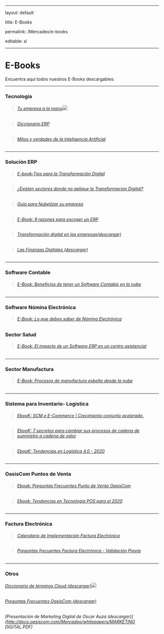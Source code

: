 ﻿---





layout: default





title: E-Books





permalink: /Mercadeo/e-books





editable: si





---











# E-Books





 





Encuentra aquí todos nuestros E-Books descargables:











------------------------------------------------------








### Tecnología

>###### [Tu empresa a la mano](http://docs.oasiscom.com/Mercadeo/e-books/tu-empresa-a-la-mano.pdf)![](http://docs.oasiscom.com/Mercadeo/fichas/Gift_new100gif.gif)

>###### [Diccionario ERP](http://docs.oasiscom.com/Mercadeo/e-books/diccionario-erp.pdf)

>###### [Mitos y verdades de la Inteligencia Artificial](http://docs.oasiscom.com/Mercadeo/e-books/E-BOOK-mitos-verdad-Inteligencia-Artificial.pdf)

---


### Solución ERP


>###### [E-book-Tips para la Transformación Digital](http://docs.oasiscom.com/Mercadeo/e-books/ebook-tips-para-la-transformacion-digital.pdf)



>###### [¿Existen sectores donde no aplique la Transformacion Digital?](http://docs.oasiscom.com/Mercadeo/e-books/existen-sectores-donde-no-aplique-la-tranformacion-digital.pdf)





>###### [Guía para Nubetizar su empresa](http://docs.oasiscom.com/Mercadeo/fichas/E-book_Guia_para_nubetizar_su_empresa.pdf)





>###### [E-Book: 9 razones para escoger un ERP](http://docs.oasiscom.com/Mercadeo/fichas/E-BOOK-9-razones-para-escoger-un-erp.pdf)





>###### [Transformación digital en las empresas(descargar)](http://docs.oasiscom.com/Mercadeo/whitepapers/Brochure_Transformacion_Digital_06062017_01.pdf)





>###### [Las Finanzas Digitales (descargar)](http://docs.oasiscom.com/Mercadeo/whitepapers/Las_finanzas_digitales.pdf)

















---





### Software Contable





>###### [E-Book: Beneficios de tener un Software Contable en la nube](http://docs.oasiscom.com/Mercadeo/e-books/Beneficios-de-tener-software-contable.pdf)











---

### Software Nómina Electrónica 











>###### [E-Book: Lo que debes saber de Nómina Electrónica](http://docs.oasiscom.com/Mercadeo/e-books/e-book-nomina-electronica.pdf)





### Sector Salud











>###### [E-Book: El impacto de un Software ERP en un centro asistencial](http://docs.oasiscom.com/Mercadeo/fichas/EBook-Salud-El-impacto-de-un-software-Erp-en-un-centro-asistencial.pdf)











---





### Sector Manufactura 











>###### [E-Book: Procesos de manufactura esbelta desde la nube](http://docs.oasiscom.com/Mercadeo/e-books/ebook-manufactura-esbelta.pdf)











---





### Sistema para Inventario- Logística







>###### [EbooK: SCM e E-Commerce | Crecimiento conjunto acelerado.](http://docs.oasiscom.com/Mercadeo/e-books/Ebook-SCM-E-commerce.pdf)



>###### [EbooK: 7 secretos para cambiar sus procesos de cadena de suministro a cadena de valor](http://docs.oasiscom.com/Mercadeo/e-books/E-book-logistica-7-secretos-para-cambiar-su-cadena-de-suministro-a-cadena-valor-2019.pdf)





>###### [EbooK: Tendencias en Logística 4.0 - 2020](http://docs.oasiscom.com/Mercadeo/e-books/Ebook-tendencias-logistica-2020.pdf)





---





### OasisCom Puntos de Venta





>###### [Ebook: Preguntas Frecuentes Punto de Venta OasisCom](http://docs.oasiscom.com/Mercadeo/e-books/e-book-preguntas-frecuentes-punto-de-venta-oasiscom.pdf)  





>###### [Ebook: Tendencias en Tecnología POS para el 2020](http://docs.oasiscom.com/Mercadeo/e-books/tendencias-pos-ebook.pdf)











---





### Factura Electrónica



>###### [Calendario de Implementación Factura Electrónica](http://docs.oasiscom.com/Mercadeo/e-books/calendario-factura-electronica.pdf) 







>###### [Preguntas frecuentes Factura Electrónica - Validación Previa](http://docs.oasiscom.com/Mercadeo/e-books/Preguntas-frecuentes-factura-electronica-validacion-previa.pdf) 











---





### Otros











###### [Diccionario de términos Cloud  (descargar)](http://docs.oasiscom.com/Mercadeo/e-books/diccionario-terminos-cloud.pdf)![](http://docs.oasiscom.com/Mercadeo/fichas/Gift_new100gif.gif)

###### [Preguntas Frecuentes OasisCom  (descargar)](http://docs.oasiscom.com/Mercadeo/e-books/preguntas-frecuentes-general.pdf)

###### [Presentación de Marketing Digital de Oscar Auza  (descargar)](http://docs.oasiscom.com/Mercadeo/whitepapers/MARKETING DIGITAL.PDF)











